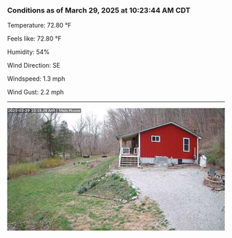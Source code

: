 ### Conditions as of March 29, 2025 at 10:23:44 AM CDT 

Temperature: 72.80 &deg;F

Feels like: 72.80 &deg;F

Humidity: 54%

Wind Direction: SE

Windspeed: 1.3 mph

Wind Gust: 2.2 mph

---

<img src="./images/latest.jpeg"/>

